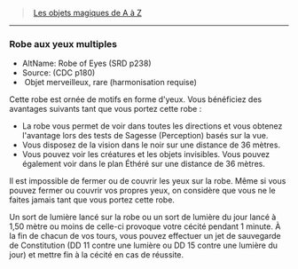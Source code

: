 ﻿> [Les objets magiques de A à Z](hd_magicitems_az_les_objets_magiques_de_a_a_z.md)

---

### Robe aux yeux multiples

- AltName: Robe of Eyes (SRD p238)
- Source: (CDC p180)
-  Objet merveilleux, rare (harmonisation requise)

Cette robe est ornée de motifs en forme d'yeux. Vous bénéficiez des avantages suivants tant que vous portez cette robe :

* La robe vous permet de voir dans toutes les directions et vous obtenez l'avantage lors des tests de Sagesse (Perception) basés sur la vue.
* Vous disposez de la vision dans le noir sur une distance de 36 mètres.
* Vous pouvez voir les créatures et les objets invisibles. Vous pouvez également voir dans le plan Éthéré sur une distance de 36 mètres.

Il est impossible de fermer ou de couvrir les yeux sur la robe. Même si vous pouvez fermer ou couvrir vos propres yeux, on considère que vous ne le faites jamais tant que vous portez cette robe.

Un sort de lumière lancé sur la robe ou un sort de lumière du jour lancé à 1,50 mètre ou moins de celle-ci provoque votre cécité pendant 1 minute. À la fin de chacun de vos tours, vous pouvez effectuer un jet de sauvegarde de Constitution (DD 11 contre une lumière ou DD 15 contre une lumière du jour) et mettre fin à la cécité en cas de réussite.

